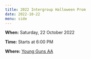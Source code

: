 ```yaml
---
title: 2022 Intergroup Halloween Prom
date: 2022-10-22
menu: side
---
```


**When:** Saturday, 22 October 2022
<!--more-->

**Time:** Starts at 6:00 PM

**Where:** [Young Guns AA](/meetings/youngguns/)
